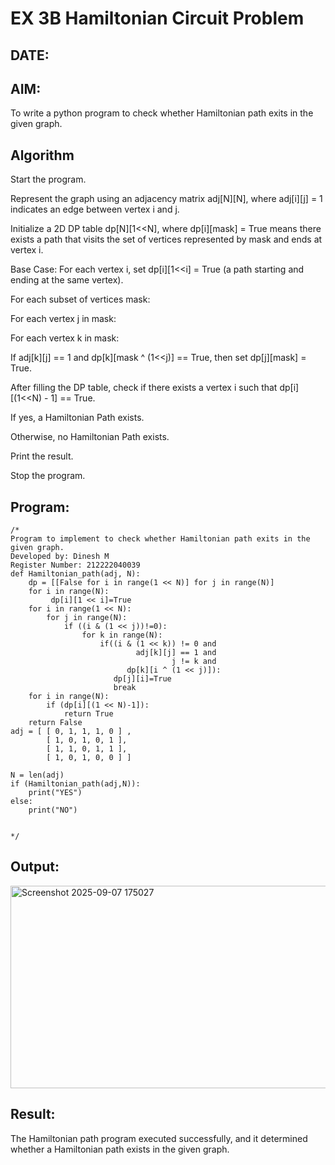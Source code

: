 # EX 3B Hamiltonian Circuit Problem
## DATE:
## AIM:
To write a python program to check whether Hamiltonian path exits in the given graph.

## Algorithm
Start the program.

Represent the graph using an adjacency matrix adj[N][N], where adj[i][j] = 1 indicates an edge between vertex i and j.

Initialize a 2D DP table dp[N][1<<N], where dp[i][mask] = True means there exists a path that visits the set of vertices represented by mask and ends at vertex i.

Base Case: For each vertex i, set dp[i][1<<i] = True (a path starting and ending at the same vertex).

For each subset of vertices mask:

For each vertex j in mask:

For each vertex k in mask:

If adj[k][j] == 1 and dp[k][mask ^ (1<<j)] == True, then set dp[j][mask] = True.

After filling the DP table, check if there exists a vertex i such that dp[i][(1<<N) - 1] == True.

If yes, a Hamiltonian Path exists.

Otherwise, no Hamiltonian Path exists.

Print the result.

Stop the program.

## Program:
```
/*
Program to implement to check whether Hamiltonian path exits in the given graph.
Developed by: Dinesh M
Register Number: 212222040039
def Hamiltonian_path(adj, N):
    dp = [[False for i in range(1 << N)] for j in range(N)]
    for i in range(N):
         dp[i][1 << i]=True
    for i in range(1 << N):
        for j in range(N):
            if ((i & (1 << j))!=0):
                for k in range(N):
                    if((i & (1 << k)) != 0 and
                            adj[k][j] == 1 and
                                    j != k and
                          dp[k][i ^ (1 << j)]):
                       dp[j][i]=True
                       break
    for i in range(N):
        if (dp[i][(1 << N)-1]):
            return True
    return False
adj = [ [ 0, 1, 1, 1, 0 ] ,
        [ 1, 0, 1, 0, 1 ],
        [ 1, 1, 0, 1, 1 ],
        [ 1, 0, 1, 0, 0 ] ]
 
N = len(adj)
if (Hamiltonian_path(adj,N)):
    print("YES")
else:
    print("NO")
 

*/
```

## Output:

<img width="1312" height="324" alt="Screenshot 2025-09-07 175027" src="https://github.com/user-attachments/assets/6c2392f9-782c-4afc-95bd-7723785154eb" />


## Result:
The Hamiltonian path program executed successfully, and it determined whether a Hamiltonian path exists in the given graph.
